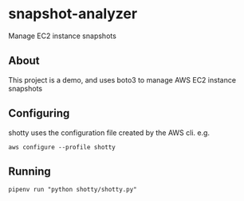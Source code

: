 # snapshot-analyzer
Manage EC2 instance snapshots

## About

This project is a demo, and uses boto3 to manage AWS EC2 instance snapshots

## Configuring

shotty uses the configuration file created by the AWS cli. e.g.

`aws configure --profile shotty`

## Running

`pipenv run "python shotty/shotty.py"`
